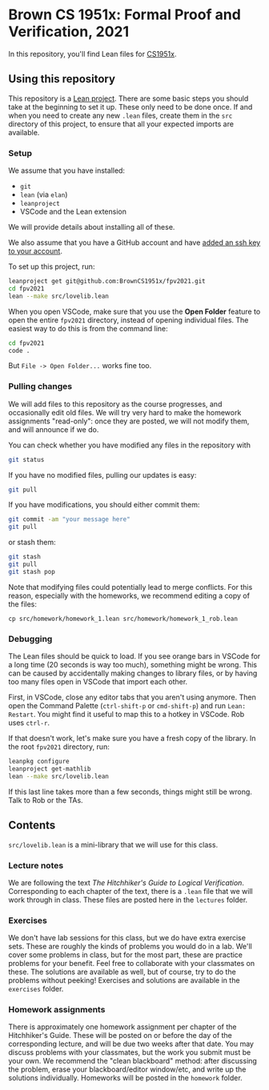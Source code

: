 # Brown CS 1951x: Formal Proof and Verification, 2021

In this repository, you'll find Lean files for [CS1951x](https://cs.brown.edu/courses/cs1951x).

## Using this repository

This repository is a [Lean project](https://leanprover-community.github.io/install/project.html).
There are some basic steps you should take at the beginning to set it up.
These only need to be done once.
If and when you need to create any new `.lean` files,
create them in the `src` directory of this project,
to ensure that all your expected imports are available.

### Setup

We assume that you have installed:
* `git`
* `lean` (via `elan`)
* `leanproject`
* VSCode and the Lean extension

We will provide details about installing all of these.

We also assume that you have a GitHub account and have 
[added an ssh key to your account](https://docs.github.com/en/github/authenticating-to-github/connecting-to-github-with-ssh).

To set up this project, run:

```bash
leanproject get git@github.com:BrownCS1951x/fpv2021.git
cd fpv2021
lean --make src/lovelib.lean
```

When you open VSCode, make sure that you use the **Open Folder** feature
to open the entire `fpv2021` directory,
instead of opening individual files. 
The easiest way to do this is from the command line:
```bash
cd fpv2021
code .
```
But `File -> Open Folder...` works fine too.

### Pulling changes

We will add files to this repository as the course progresses,
and occasionally edit old files. 
We will try very hard to make the homework assignments "read-only":
once they are posted, we will not modify them, and will announce if we do.

You can check whether you have modified any files in the repository with
```bash
git status
```
If you have no modified files, pulling our updates is easy:
```bash
git pull
```
If you have modifications, you should either commit them:
```bash
git commit -am "your message here"
git pull
```
or stash them:
```bash
git stash
git pull
git stash pop
```

Note that modifying files could potentially lead to merge conflicts.
For this reason, especially with the homeworks,
we recommend editing a copy of the files:
```
cp src/homework/homework_1.lean src/homework/homework_1_rob.lean
```

### Debugging

The Lean files should be quick to load. 
If you see orange bars in VSCode for a long time (20 seconds is way too much),
something might be wrong.
This can be caused by accidentally making changes to library files,
or by having too many files open in VSCode that import each other.

First, in VSCode, close any editor tabs that you aren't using anymore.
Then open the Command Palette (`ctrl-shift-p` or `cmd-shift-p`)
and run `Lean: Restart`. 
You might find it useful to map this to a hotkey in VSCode. Rob uses `ctrl-r`.

If that doesn't work, let's make sure you have a fresh copy of the library.
In the root `fpv2021` directory, run:
```bash
leanpkg configure
leanproject get-mathlib
lean --make src/lovelib.lean
```
If this last line takes more than a few seconds, things might still be wrong.
Talk to Rob or the TAs.

## Contents

`src/lovelib.lean` is a mini-library that we will use for this class.

### Lecture notes

We are following the text *The Hitchhiker's Guide to Logical Verification*.
Corresponding to each chapter of the text, there is a `.lean` file that we will work through in class.
These files are posted here in the `lectures` folder.

### Exercises

We don't have lab sessions for this class, but we do have extra exercise sets.
These are roughly the kinds of problems you would do in a lab.
We'll cover some problems in class, but for the most part, these are practice problems for your benefit.
Feel free to collaborate with your classmates on these.
The solutions are available as well, but of course, try to do the problems without peeking!
Exercises and solutions are available in the `exercises` folder.

### Homework assignments

There is approximately one homework assignment per chapter of the Hitchhiker's Guide.
These will be posted on or before the day of the corresponding lecture, 
and will be due two weeks after that date.
You may discuss problems with your classmates, but the work you submit must be your own.
We recommend the "clean blackboard" method: 
after discussing the problem, erase your blackboard/editor window/etc, 
and write up the solutions individually.
Homeworks will be posted in the `homework` folder.
